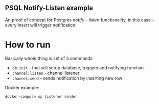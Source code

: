 PSQL Notify-Listen example
--------------------------

An proof of concept for Postgres _notify - listen_ functionality, in this case - every insert will trigger notification.

# How to run

Basically whole thing is set of 3 commands:

 - `db:init` - that will setup database, triggers and notifying function
 - `channel:listen` - channel listener
 - `channel:send` - sends notification by inserting new row
 

Docker example:

```cli
docker-compose up listener sender
``` 